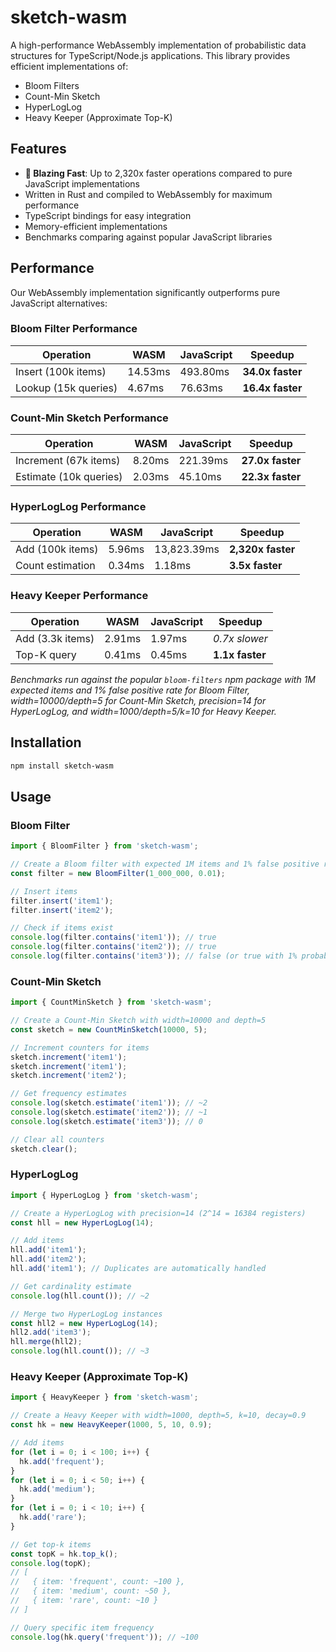 # sketch-wasm

A high-performance WebAssembly implementation of probabilistic data structures for TypeScript/Node.js applications. This library provides efficient implementations of:

- Bloom Filters
- Count-Min Sketch
- HyperLogLog
- Heavy Keeper (Approximate Top-K)

## Features

- **🚀 Blazing Fast**: Up to 2,320x faster operations compared to pure JavaScript implementations
- Written in Rust and compiled to WebAssembly for maximum performance
- TypeScript bindings for easy integration
- Memory-efficient implementations
- Benchmarks comparing against popular JavaScript libraries

## Performance

Our WebAssembly implementation significantly outperforms pure JavaScript alternatives:

### Bloom Filter Performance

| Operation            | WASM    | JavaScript | Speedup          |
| -------------------- | ------- | ---------- | ---------------- |
| Insert (100k items)  | 14.53ms | 493.80ms   | **34.0x faster** |
| Lookup (15k queries) | 4.67ms  | 76.63ms    | **16.4x faster** |

### Count-Min Sketch Performance

| Operation              | WASM   | JavaScript | Speedup          |
| ---------------------- | ------ | ---------- | ---------------- |
| Increment (67k items)  | 8.20ms | 221.39ms   | **27.0x faster** |
| Estimate (10k queries) | 2.03ms | 45.10ms    | **22.3x faster** |

### HyperLogLog Performance

| Operation        | WASM   | JavaScript  | Speedup           |
| ---------------- | ------ | ----------- | ----------------- |
| Add (100k items) | 5.96ms | 13,823.39ms | **2,320x faster** |
| Count estimation | 0.34ms | 1.18ms      | **3.5x faster**   |

### Heavy Keeper Performance

| Operation        | WASM   | JavaScript | Speedup         |
| ---------------- | ------ | ---------- | --------------- |
| Add (3.3k items) | 2.91ms | 1.97ms     | _0.7x slower_   |
| Top-K query      | 0.41ms | 0.45ms     | **1.1x faster** |

_Benchmarks run against the popular `bloom-filters` npm package with 1M expected items and 1% false positive rate for Bloom Filter, width=10000/depth=5 for Count-Min Sketch, precision=14 for HyperLogLog, and width=1000/depth=5/k=10 for Heavy Keeper._

## Installation

```bash
npm install sketch-wasm
```

## Usage

### Bloom Filter

```typescript
import { BloomFilter } from 'sketch-wasm';

// Create a Bloom filter with expected 1M items and 1% false positive rate
const filter = new BloomFilter(1_000_000, 0.01);

// Insert items
filter.insert('item1');
filter.insert('item2');

// Check if items exist
console.log(filter.contains('item1')); // true
console.log(filter.contains('item2')); // true
console.log(filter.contains('item3')); // false (or true with 1% probability)
```

### Count-Min Sketch

```typescript
import { CountMinSketch } from 'sketch-wasm';

// Create a Count-Min Sketch with width=10000 and depth=5
const sketch = new CountMinSketch(10000, 5);

// Increment counters for items
sketch.increment('item1');
sketch.increment('item1');
sketch.increment('item2');

// Get frequency estimates
console.log(sketch.estimate('item1')); // ~2
console.log(sketch.estimate('item2')); // ~1
console.log(sketch.estimate('item3')); // 0

// Clear all counters
sketch.clear();
```

### HyperLogLog

```typescript
import { HyperLogLog } from 'sketch-wasm';

// Create a HyperLogLog with precision=14 (2^14 = 16384 registers)
const hll = new HyperLogLog(14);

// Add items
hll.add('item1');
hll.add('item2');
hll.add('item1'); // Duplicates are automatically handled

// Get cardinality estimate
console.log(hll.count()); // ~2

// Merge two HyperLogLog instances
const hll2 = new HyperLogLog(14);
hll2.add('item3');
hll.merge(hll2);
console.log(hll.count()); // ~3
```

### Heavy Keeper (Approximate Top-K)

```typescript
import { HeavyKeeper } from 'sketch-wasm';

// Create a Heavy Keeper with width=1000, depth=5, k=10, decay=0.9
const hk = new HeavyKeeper(1000, 5, 10, 0.9);

// Add items
for (let i = 0; i < 100; i++) {
  hk.add('frequent');
}
for (let i = 0; i < 50; i++) {
  hk.add('medium');
}
for (let i = 0; i < 10; i++) {
  hk.add('rare');
}

// Get top-k items
const topK = hk.top_k();
console.log(topK);
// [
//   { item: 'frequent', count: ~100 },
//   { item: 'medium', count: ~50 },
//   { item: 'rare', count: ~10 }
// ]

// Query specific item frequency
console.log(hk.query('frequent')); // ~100
```
